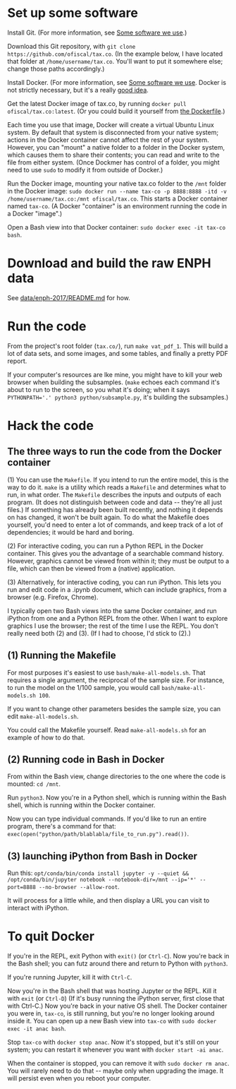 # Set up some software

Install Git.
(For more information, see [Some software we use](Some-software-we-use.md).)

Download this Git repository,
with `git clone https://github.com/ofiscal/tax.co`.
(In the example below, I have located that folder at `/home/username/tax.co`. You'll want to put it somewhere else; change those paths accordingly.)

Install Docker.
(For more information, see [Some software we use](Some-software-we-use.md).
Docker is not strictly necessary,
but it's a really [good idea](Why-to-use-Docker.md).

Get the latest Docker image of tax.co,
by running `docker pull ofiscal/tax.co:latest`.
(Or you could build it yourself from [the Dockerfile](../docker/Dockerfile).)

Each time you use that image,
Docker will create a virtual Ubuntu Linux system.
By default that system is disconnected from your native system;
actions in the Docker container cannot affect the rest of your system.
However, you can "mount" a native folder to a folder in the Docker system,
which causes them to share their contents;
you can read and write to the file from either system.
(Once Dockmer has control of a folder,
you might need to use `sudo` to modify it from outside of Docker.)

Run the Docker image, mounting your native tax.co folder to the
`/mnt` folder in the Docker image:
`sudo docker run --name tax-co -p 8888:8888 -itd -v /home/username/tax.co:/mnt ofiscal/tax.co`.
This starts a Docker container named `tax-co`.
(A Docker "container" is an environment running the code in a Docker "image".)

Open a Bash view into that Docker container:
`sudo docker exec -it tax-co bash`.

# Download and build the raw ENPH data

See [data/enph-2017/README.md](data/enph-2017/README.md) for how.

# Run the code

From the project's root folder (`tax.co/`), run `make vat_pdf_1`.
This will build a lot of data sets, and some images,
and some tables, and finally a pretty PDF report.

If your computer's resources are lke mine,
you might have to kill your web browser when building the subsamples.
(`make` echoes each command it's about to run to the screen,
so you what it's doing; when it says
`PYTHONPATH='.' python3 python/subsample.py`, it's building the subsamples.)


# Hack the code
## The three ways to run the code from the Docker container

(1) You can use the `Makefile`. If you intend to run the entire model,
this is the way to do it. `make` is a utility which reads a `Makefile`
and determines what to run, in what order. The `Makefile`
describes the inputs and outputs of each program.
(It does not distinguish between code and data -- they're all just files.)
If something has already been built recently,
and nothing it depends on has changed, it won't be built again.
To do what the Makefile does yourself, you'd need to enter a lot of commands,
and keep track of a lot of dependencies; it would be hard and boring.

(2) For interactive coding, you can run a Python REPL in the Docker container.
This gives you the advantage of a searchable command history.
However, graphics cannot be viewed from within it;
they must be output to a file,
which can then be viewed from a (native) application.

(3) Alternatively, for interactive coding, you can run iPython.
This lets you run and edit code in a .ipynb document,
which can include graphics, from a browser (e.g. Firefox, Chrome).

I typically open two Bash views into the same Docker container,
and run iPython from one and a Python REPL from the other.
When I want to explore graphics I use the browser;
the rest of the time I use the REPL.
You don't really need both (2) and (3).
(If I had to choose, I'd stick to (2).)


## (1) Running the Makefile

For most purposes it's easiest to use `bash/make-all-models.sh`.
That requires a single argument, the reciprocal of the sample size.
For instance, to run the model on the 1/100 sample, you would call
`bash/make-all-models.sh 100`.

If you want to change other parameters besides the sample size,
you can edit `make-all-models.sh`.

You could call the Makefile yourself.
Read `make-all-models.sh` for an example of how to do that.


## (2) Running code in Bash in Docker

From within the Bash view,
change directories to the one where the code is mounted: `cd /mnt`.

Run `python3`. Now you're in a Python shell,
which is running within the Bash shell,
which is running within the Docker container.

Now you can type individual commands.
If you'd like to run an entire program,
there's a command for that:
`exec(open("python/path/blablabla/file_to_run.py").read())`.


## (3) launching iPython from Bash in Docker

Run this: `opt/conda/bin/conda install jupyter -y --quiet && /opt/conda/bin/jupyter notebook --notebook-dir=/mnt --ip='*' --port=8888 --no-browser --allow-root`.

It will process for a little while,
and then display a URL you can visit to interact with iPython.


# To quit Docker

If you're in the REPL, exit Python with `exit()` (or `Ctrl-C`).
Now you're back in the Bash shell;
you can futz around there and return to Python with `python3`.

If you're running Jupyter, kill it with `Ctrl-C`.

Now you're in the Bash shell that was hosting Jupyter or the REPL.
Kill it with `exit` (or `Ctrl-D`)
(If it's busy running the iPython server, first close that with Ctrl-C.)
Now you're back in your native OS shell.
The Docker container you were in, `tax-co`, is still running,
but you're no longer looking around inside it.
You can open up a new Bash view into `tax-co`
with `sudo docker exec -it anac bash`.

Stop `tax-co` with `docker stop anac`. Now it's stopped,
but it's still on your system;
you can restart it whenever you want with `docker start -ai anac`.

When the container is stopped,
you can remove it with `sudo docker rm anac`.
You will rarely need to do that -- maybe only when upgrading the image.
It will persist even when you reboot your computer.
